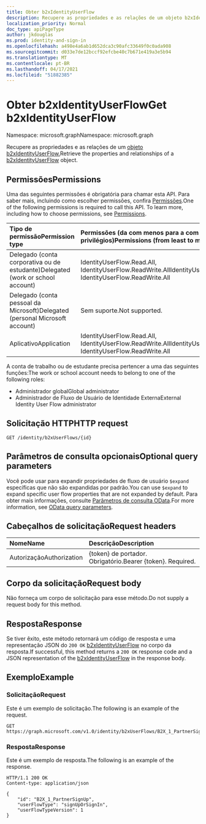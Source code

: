 ```yaml
---
title: Obter b2xIdentityUserFlow
description: Recupere as propriedades e as relações de um objeto b2xIdentityUserFlow.
localization_priority: Normal
doc_type: apiPageType
author: jkdouglas
ms.prod: identity-and-sign-in
ms.openlocfilehash: a498e4a6ab1d652dca3c90afc33649f0c0ada908
ms.sourcegitcommit: d033e7de12bccf92efcbe40c7b671e419a3e5b94
ms.translationtype: MT
ms.contentlocale: pt-BR
ms.lasthandoff: 04/17/2021
ms.locfileid: "51882385"
---
```

# <a name="get-b2xidentityuserflow"></a><span data-ttu-id="3a15a-103">Obter b2xIdentityUserFlow</span><span class="sxs-lookup"><span data-stu-id="3a15a-103">Get b2xIdentityUserFlow</span></span>

<span data-ttu-id="3a15a-104">Namespace: microsoft.graph</span><span class="sxs-lookup"><span data-stu-id="3a15a-104">Namespace: microsoft.graph</span></span>

<span data-ttu-id="3a15a-105">Recupere as propriedades e as relações de um [objeto b2xIdentityUserFlow.](../resources/b2xidentityuserflow.md)</span><span class="sxs-lookup"><span data-stu-id="3a15a-105">Retrieve the properties and relationships of a [b2xIdentityUserFlow](../resources/b2xidentityuserflow.md) object.</span></span>

## <a name="permissions"></a><span data-ttu-id="3a15a-106">Permissões</span><span class="sxs-lookup"><span data-stu-id="3a15a-106">Permissions</span></span>

<span data-ttu-id="3a15a-p101">Uma das seguintes permissões é obrigatória para chamar esta API. Para saber mais, incluindo como escolher permissões, confira [Permissões](/graph/permissions-reference).</span><span class="sxs-lookup"><span data-stu-id="3a15a-p101">One of the following permissions is required to call this API. To learn more, including how to choose permissions, see [Permissions](/graph/permissions-reference).</span></span>

|<span data-ttu-id="3a15a-109">Tipo de permissão</span><span class="sxs-lookup"><span data-stu-id="3a15a-109">Permission type</span></span>      | <span data-ttu-id="3a15a-110">Permissões (da com menos para a com mais privilégios)</span><span class="sxs-lookup"><span data-stu-id="3a15a-110">Permissions (from least to most privileged)</span></span>              |
|:--------------------|:---------------------------------------------------------|
|<span data-ttu-id="3a15a-111">Delegado (conta corporativa ou de estudante)</span><span class="sxs-lookup"><span data-stu-id="3a15a-111">Delegated (work or school account)</span></span>|<span data-ttu-id="3a15a-112">IdentityUserFlow.Read.All, IdentityUserFlow.ReadWrite.All</span><span class="sxs-lookup"><span data-stu-id="3a15a-112">IdentityUserFlow.Read.All, IdentityUserFlow.ReadWrite.All</span></span>|
|<span data-ttu-id="3a15a-113">Delegado (conta pessoal da Microsoft)</span><span class="sxs-lookup"><span data-stu-id="3a15a-113">Delegated (personal Microsoft account)</span></span>| <span data-ttu-id="3a15a-114">Sem suporte.</span><span class="sxs-lookup"><span data-stu-id="3a15a-114">Not supported.</span></span>|
|<span data-ttu-id="3a15a-115">Aplicativo</span><span class="sxs-lookup"><span data-stu-id="3a15a-115">Application</span></span>|<span data-ttu-id="3a15a-116">IdentityUserFlow.Read.All, IdentityUserFlow.ReadWrite.All</span><span class="sxs-lookup"><span data-stu-id="3a15a-116">IdentityUserFlow.Read.All, IdentityUserFlow.ReadWrite.All</span></span>|

<span data-ttu-id="3a15a-117">A conta de trabalho ou de estudante precisa pertencer a uma das seguintes funções:</span><span class="sxs-lookup"><span data-stu-id="3a15a-117">The work or school account needs to belong to one of the following roles:</span></span>

* <span data-ttu-id="3a15a-118">Administrador global</span><span class="sxs-lookup"><span data-stu-id="3a15a-118">Global administrator</span></span>
* <span data-ttu-id="3a15a-119">Administrador de Fluxo de Usuário de Identidade Externa</span><span class="sxs-lookup"><span data-stu-id="3a15a-119">External Identity User Flow administrator</span></span>

## <a name="http-request"></a><span data-ttu-id="3a15a-120">Solicitação HTTP</span><span class="sxs-lookup"><span data-stu-id="3a15a-120">HTTP request</span></span>

<!-- { "blockType": "ignored" } -->

```http
GET /identity/b2xUserFlows/{id}
```

## <a name="optional-query-parameters"></a><span data-ttu-id="3a15a-121">Parâmetros de consulta opcionais</span><span class="sxs-lookup"><span data-stu-id="3a15a-121">Optional query parameters</span></span>

<span data-ttu-id="3a15a-122">Você pode usar para expandir propriedades de fluxo de usuário `$expand` específicas que não são expandidas por padrão.</span><span class="sxs-lookup"><span data-stu-id="3a15a-122">You can use `$expand` to expand specific user flow properties that are not expanded by default.</span></span> <span data-ttu-id="3a15a-123">Para obter mais informações, consulte [Parâmetros de consulta OData](/graph/query-parameters).</span><span class="sxs-lookup"><span data-stu-id="3a15a-123">For more information, see [OData query parameters](/graph/query-parameters).</span></span>

## <a name="request-headers"></a><span data-ttu-id="3a15a-124">Cabeçalhos de solicitação</span><span class="sxs-lookup"><span data-stu-id="3a15a-124">Request headers</span></span>

|<span data-ttu-id="3a15a-125">Nome</span><span class="sxs-lookup"><span data-stu-id="3a15a-125">Name</span></span>|<span data-ttu-id="3a15a-126">Descrição</span><span class="sxs-lookup"><span data-stu-id="3a15a-126">Description</span></span>|
|:---------------|:----------|
|<span data-ttu-id="3a15a-127">Autorização</span><span class="sxs-lookup"><span data-stu-id="3a15a-127">Authorization</span></span>|<span data-ttu-id="3a15a-p103">{token} de portador. Obrigatório.</span><span class="sxs-lookup"><span data-stu-id="3a15a-p103">Bearer {token}. Required.</span></span>|

## <a name="request-body"></a><span data-ttu-id="3a15a-130">Corpo da solicitação</span><span class="sxs-lookup"><span data-stu-id="3a15a-130">Request body</span></span>

<span data-ttu-id="3a15a-131">Não forneça um corpo de solicitação para esse método.</span><span class="sxs-lookup"><span data-stu-id="3a15a-131">Do not supply a request body for this method.</span></span>

## <a name="response"></a><span data-ttu-id="3a15a-132">Resposta</span><span class="sxs-lookup"><span data-stu-id="3a15a-132">Response</span></span>

<span data-ttu-id="3a15a-133">Se tiver êxito, este método retornará um código de resposta e uma representação JSON do `200 OK` [b2xIdentityUserFlow](../resources/b2xidentityuserflow.md) no corpo da resposta.</span><span class="sxs-lookup"><span data-stu-id="3a15a-133">If successful, this method returns a `200 OK` response code and a JSON representation of the [b2xIdentityUserFlow](../resources/b2xidentityuserflow.md) in the response body.</span></span>

## <a name="example"></a><span data-ttu-id="3a15a-134">Exemplo</span><span class="sxs-lookup"><span data-stu-id="3a15a-134">Example</span></span>

### <a name="request"></a><span data-ttu-id="3a15a-135">Solicitação</span><span class="sxs-lookup"><span data-stu-id="3a15a-135">Request</span></span>

<span data-ttu-id="3a15a-136">Este é um exemplo de solicitação.</span><span class="sxs-lookup"><span data-stu-id="3a15a-136">The following is an example of the request.</span></span>

<!-- {
  "blockType": "request",
  "name": "get_b2xUserFlows"
}
-->

``` http
GET https://graph.microsoft.com/v1.0/identity/b2xUserFlows/B2X_1_PartnerSignUp
```

### <a name="response"></a><span data-ttu-id="3a15a-137">Resposta</span><span class="sxs-lookup"><span data-stu-id="3a15a-137">Response</span></span>

<span data-ttu-id="3a15a-138">Este é um exemplo de resposta.</span><span class="sxs-lookup"><span data-stu-id="3a15a-138">The following is an example of the response.</span></span>

<!-- {
  "blockType": "response",
  "truncated": true,
  "@odata.type": "microsoft.graph.b2xIdentityUserFlow"
} -->

```http
HTTP/1.1 200 OK
Content-type: application/json

{
    "id": "B2X_1_PartnerSignUp",
    "userFlowType": "signUpOrSignIn",
    "userFlowTypeVersion": 1
}
```

<!-- {
  "type": "#page.annotation",
  "description": "Get b2xUserFlow",
  "keywords": "",
  "section": "documentation",
  "tocPath": "",
  "suppressions": [
    "Error: get_b2xUserFlows/userFlowTypeVersion:\r\n      Expected type Single but actual was Int64. Property: userFlowTypeVersion, actual value: '1'"
  ]
}-->
